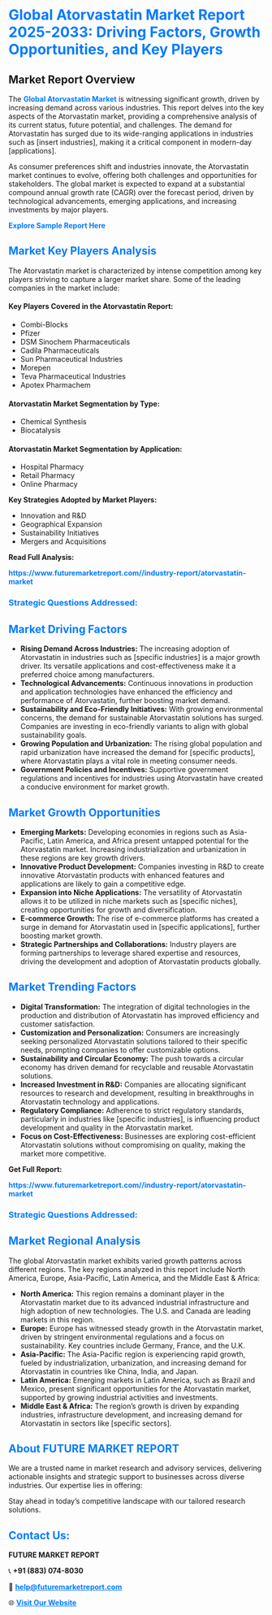<h1 style="color: #007BFF;">Global Atorvastatin Market Report 2025-2033: Driving Factors, Growth Opportunities, and Key Players</h1>

<section id="overview">
<h2>Market Report Overview</h2>
<p>The <a href="https://www.futuremarketreport.com//industry-report/atorvastatin-market" style="color: #007BFF; text-decoration: none;"><strong>Global Atorvastatin Market</strong></a> is witnessing significant growth, driven by increasing demand across various industries. This report delves into the key aspects of the Atorvastatin market, providing a comprehensive analysis of its current status, future potential, and challenges. The demand for Atorvastatin has surged due to its wide-ranging applications in industries such as [insert industries], making it a critical component in modern-day [applications].</p>
<p>As consumer preferences shift and industries innovate, the Atorvastatin market continues to evolve, offering both challenges and opportunities for stakeholders. The global market is expected to expand at a substantial compound annual growth rate (CAGR) over the forecast period, driven by technological advancements, emerging applications, and increasing investments by major players.</p>
</section>

<section id="overview">
<p><a href="https://www.futuremarketreport.com//request-sample/reportId=59494" style="color: #007BFF; text-decoration: none;"><strong>Explore Sample Report Here</strong></a></p>
</section>

<section id="key-players">
<h2 style="color: #007BFF;">Market Key Players Analysis</h2>
<p>The Atorvastatin market is characterized by intense competition among key players striving to capture a larger market share. Some of the leading companies in the market include:</p>
<h4>Key Players Covered in the Atorvastatin Report:</h4>
<ul><li>Combi-Blocks</li><li>Pfizer</li><li>DSM Sinochem Pharmaceuticals</li><li>Cadila Pharmaceuticals</li><li>Sun Pharmaceutical Industries</li><li>Morepen</li><li>Teva Pharmaceutical Industries</li><li>Apotex Pharmachem</li></ul>
<h4>Atorvastatin Market Segmentation by Type:</h4>
<ul><li>Chemical Synthesis</li><li>Biocatalysis</li></ul>

<h4>Atorvastatin Market Segmentation by Application:</h4>
<ul><li>Hospital Pharmacy</li><li>Retail Pharmacy</li><li>Online Pharmacy</li></ul>
<p><strong>Key Strategies Adopted by Market Players:</strong></p>
<ul>
<li>Innovation and R&D</li>
<li>Geographical Expansion</li>
<li>Sustainability Initiatives</li>
<li>Mergers and Acquisitions</li>
</ul>
</section>

<section>
<p><strong>Read Full Analysis: </strong></p><a href="https://www.futuremarketreport.com//industry-report/atorvastatin-market" style="color: #007BFF; text-decoration: none;"><strong>https://www.futuremarketreport.com//industry-report/atorvastatin-market</strong></a>
<h3 style="color: #007BFF;">Strategic Questions Addressed:</h3>
</section>

<section id="driving-factors">
<h2 style="color: #007BFF;">Market Driving Factors</h2>
<ul>
<li><strong>Rising Demand Across Industries:</strong> The increasing adoption of Atorvastatin in industries such as [specific industries] is a major growth driver. Its versatile applications and cost-effectiveness make it a preferred choice among manufacturers.</li>
<li><strong>Technological Advancements:</strong> Continuous innovations in production and application technologies have enhanced the efficiency and performance of Atorvastatin, further boosting market demand.</li>
<li><strong>Sustainability and Eco-Friendly Initiatives:</strong> With growing environmental concerns, the demand for sustainable Atorvastatin solutions has surged. Companies are investing in eco-friendly variants to align with global sustainability goals.</li>
<li><strong>Growing Population and Urbanization:</strong> The rising global population and rapid urbanization have increased the demand for [specific products], where Atorvastatin plays a vital role in meeting consumer needs.</li>
<li><strong>Government Policies and Incentives:</strong> Supportive government regulations and incentives for industries using Atorvastatin have created a conducive environment for market growth.</li>
</ul>
</section>

<section id="growth-opportunities">
<h2 style="color: #007BFF;">Market Growth Opportunities</h2>
<ul>
<li><strong>Emerging Markets:</strong> Developing economies in regions such as Asia-Pacific, Latin America, and Africa present untapped potential for the Atorvastatin market. Increasing industrialization and urbanization in these regions are key growth drivers.</li>
<li><strong>Innovative Product Development:</strong> Companies investing in R&D to create innovative Atorvastatin products with enhanced features and applications are likely to gain a competitive edge.</li>
<li><strong>Expansion into Niche Applications:</strong> The versatility of Atorvastatin allows it to be utilized in niche markets such as [specific niches], creating opportunities for growth and diversification.</li>
<li><strong>E-commerce Growth:</strong> The rise of e-commerce platforms has created a surge in demand for Atorvastatin used in [specific applications], further boosting market growth.</li>
<li><strong>Strategic Partnerships and Collaborations:</strong> Industry players are forming partnerships to leverage shared expertise and resources, driving the development and adoption of Atorvastatin products globally.</li>
</ul>
</section>

<section id="trending-factors">
<h2 style="color: #007BFF;">Market Trending Factors</h2>
<ul>
<li><strong>Digital Transformation:</strong> The integration of digital technologies in the production and distribution of Atorvastatin has improved efficiency and customer satisfaction.</li>
<li><strong>Customization and Personalization:</strong> Consumers are increasingly seeking personalized Atorvastatin solutions tailored to their specific needs, prompting companies to offer customizable options.</li>
<li><strong>Sustainability and Circular Economy:</strong> The push towards a circular economy has driven demand for recyclable and reusable Atorvastatin solutions.</li>
<li><strong>Increased Investment in R&D:</strong> Companies are allocating significant resources to research and development, resulting in breakthroughs in Atorvastatin technology and applications.</li>
<li><strong>Regulatory Compliance:</strong> Adherence to strict regulatory standards, particularly in industries like [specific industries], is influencing product development and quality in the Atorvastatin market.</li>
<li><strong>Focus on Cost-Effectiveness:</strong> Businesses are exploring cost-efficient Atorvastatin solutions without compromising on quality, making the market more competitive.</li>
</ul>
</section>

<section>
<p><strong>Get Full Report: </strong></p><a href="https://www.futuremarketreport.com//industry-report/atorvastatin-market" style="color: #007BFF; text-decoration: none;"><strong>https://www.futuremarketreport.com//industry-report/atorvastatin-market</strong></a>
<h3 style="color: #007BFF;">Strategic Questions Addressed:</h3>
</section>


<section id="regional-analysis">
<h2 style="color: #007BFF;">Market Regional Analysis</h2>
<p>The global Atorvastatin market exhibits varied growth patterns across different regions. The key regions analyzed in this report include North America, Europe, Asia-Pacific, Latin America, and the Middle East & Africa:</p>
<ul>
<li><strong>North America:</strong> This region remains a dominant player in the Atorvastatin market due to its advanced industrial infrastructure and high adoption of new technologies. The U.S. and Canada are leading markets in this region.</li>
<li><strong>Europe:</strong> Europe has witnessed steady growth in the Atorvastatin market, driven by stringent environmental regulations and a focus on sustainability. Key countries include Germany, France, and the U.K.</li>
<li><strong>Asia-Pacific:</strong> The Asia-Pacific region is experiencing rapid growth, fueled by industrialization, urbanization, and increasing demand for Atorvastatin in countries like China, India, and Japan.</li>
<li><strong>Latin America:</strong> Emerging markets in Latin America, such as Brazil and Mexico, present significant opportunities for the Atorvastatin market, supported by growing industrial activities and investments.</li>
<li><strong>Middle East & Africa:</strong> The region’s growth is driven by expanding industries, infrastructure development, and increasing demand for Atorvastatin in sectors like [specific sectors].</li>
</ul>
</section>

<footer>
<h2 style="color: #007BFF;">About FUTURE MARKET REPORT</h2>
<p>We are a trusted name in market research and advisory services, delivering actionable insights and strategic support to businesses across diverse industries. Our expertise lies in offering:</p>

<p>Stay ahead in today’s competitive landscape with our tailored research solutions.</p>

<h2 style="color: #007BFF;">Contact Us:</h2>
<p><strong>FUTURE MARKET REPORT</strong></p>
<p>📞 <strong>+91 (883) 074-8030</strong></p>
<p>📧 <strong><a href="mailto:help@futuremarketreport.com" style="color: #007BFF;">help@futuremarketreport.com</a></strong></p>
<p>🌐 <strong><a href="https://www.futuremarketreport.com/" style="color: #007BFF;">Visit Our Website</a></strong></p>
</footer>